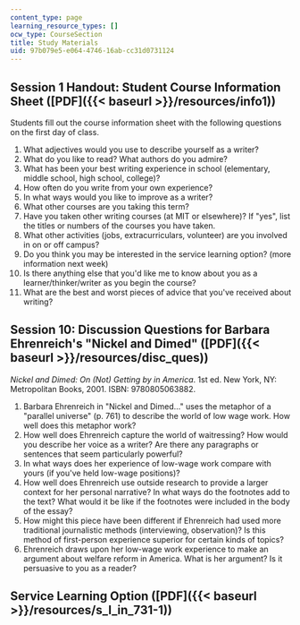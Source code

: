 ```yaml
---
content_type: page
learning_resource_types: []
ocw_type: CourseSection
title: Study Materials
uid: 97b079e5-e064-4746-16ab-cc31d0731124
---
```


Session 1 Handout: Student Course Information Sheet ([PDF]({{< baseurl >}}/resources/info1))
--------------------------------------------------------------------------------------------

Students fill out the course information sheet with the following questions on the first day of class.

1.  What adjectives would you use to describe yourself as a writer?
2.  What do you like to read? What authors do you admire?
3.  What has been your best writing experience in school (elementary, middle school, high school, college)?
4.  How often do you write from your own experience?
5.  In what ways would you like to improve as a writer?
6.  What other courses are you taking this term?
7.  Have you taken other writing courses (at MIT or elsewhere)? If "yes", list the titles or numbers of the courses you have taken.
8.  What other activities (jobs, extracurriculars, volunteer) are you involved in on or off campus?
9.  Do you think you may be interested in the service learning option? (more information next week)
10.  Is there anything else that you'd like me to know about you as a learner/thinker/writer as you begin the course?
11.  What are the best and worst pieces of advice that you've received about writing?

Session 10: Discussion Questions for Barbara Ehrenreich's "Nickel and Dimed" ([PDF]({{< baseurl >}}/resources/disc_ques))
-------------------------------------------------------------------------------------------------------------------------

_Nickel and Dimed: On (Not) Getting by in America_. 1st ed. New York, NY: Metropolitan Books, 2001. ISBN: 9780805063882.

1.  Barbara Ehrenreich in "Nickel and Dimed…" uses the metaphor of a "parallel universe" (p. 761) to describe the world of low wage work. How well does this metaphor work?
2.  How well does Ehrenreich capture the world of waitressing? How would you describe her voice as a writer? Are there any paragraphs or sentences that seem particularly powerful?
3.  In what ways does her experience of low-wage work compare with yours (if you've held low-wage positions)?
4.  How well does Ehrenreich use outside research to provide a larger context for her personal narrative? In what ways do the footnotes add to the text? What would it be like if the footnotes were included in the body of the essay?
5.  How might this piece have been different if Ehrenreich had used more traditional journalistic methods (interviewing, observation)? Is this method of first-person experience superior for certain kinds of topics?
6.  Ehrenreich draws upon her low-wage work experience to make an argument about welfare reform in America. What is her argument? Is it persuasive to you as a reader?

Service Learning Option ([PDF]({{< baseurl >}}/resources/s_l_in_731-1))
-----------------------------------------------------------------------